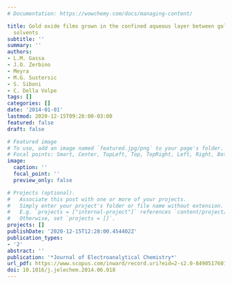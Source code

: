 ```yaml
---
# Documentation: https://wowchemy.com/docs/managing-content/

title: Gold oxide films grown in the confined aqueous layer between gold and organic
  solvents
subtitle: ''
summary: ''
authors:
- L.M. Gassa
- J.O. Zerbino
- Meyra
- M.G. Sustersic
- S. Siboni
- C. Della Volpe
tags: []
categories: []
date: '2014-01-01'
lastmod: 2020-12-15T09:28:00-03:00
featured: false
draft: false

# Featured image
# To use, add an image named `featured.jpg/png` to your page's folder.
# Focal points: Smart, Center, TopLeft, Top, TopRight, Left, Right, BottomLeft, Bottom, BottomRight.
image:
  caption: ''
  focal_point: ''
  preview_only: false

# Projects (optional).
#   Associate this post with one or more of your projects.
#   Simply enter your project's folder or file name without extension.
#   E.g. `projects = ["internal-project"]` references `content/project/deep-learning/index.md`.
#   Otherwise, set `projects = []`.
projects: []
publishDate: '2020-12-15T12:28:00.454402Z'
publication_types:
- '2'
abstract: ''
publication: '*Journal of Electroanalytical Chemistry*'
url_pdf: https://www.scopus.com/inward/record.uri?eid=2-s2.0-84905176017&doi=10.1016%2fj.jelechem.2014.06.018&partnerID=40&md5=f5892590c9081506c25df647a35ebe77
doi: 10.1016/j.jelechem.2014.06.018
---
```


